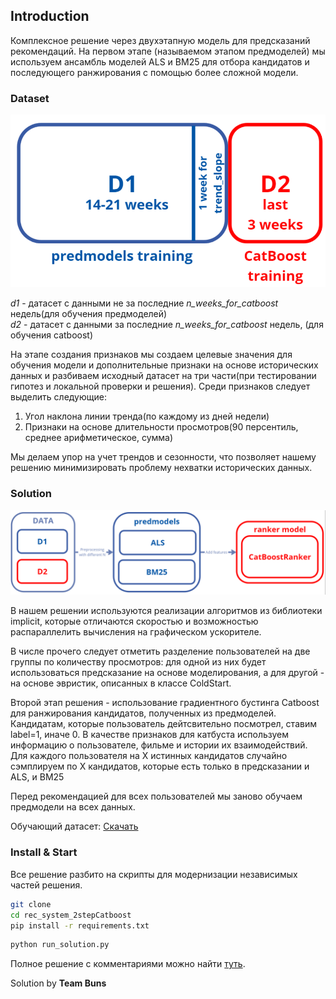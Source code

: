 ## Introduction
Комплексное решение через двухэтапную модель для предсказаний рекомендаций. На первом этапе (называемом этапом предмоделей) мы используем ансамбль моделей ALS и BM25 для отбора кандидатов и последующего ранжирования с помощью более сложной модели.

### Dataset

![alt text](imgs\image-1.png)

*d1* - датасет с данными не за последние *n_weeks_for_catboost* недель(для обучения предмоделей)\
*d2* - датасет с данными за последние *n_weeks_for_catboost* недель, (для обучения catboost)

На этапе создания признаков мы создаем целевые значения для обучения модели и дополнительные признаки на основе исторических данных и разбиваем исходный датасет на три части(при тестировании гипотез и локальной проверки и решения). Среди признаков следует выделить следующие: 
1. Угол наклона линии тренда(по каждому из дней недели)
2. Признаки на основе длительности просмотров(90 персентиль, среднее арифметическое, сумма)

Мы делаем упор на учет трендов и сезонности, что позволяет нашему решению минимизировать проблему нехватки исторических данных.

### Solution

![alt text](imgs\image.png)

В нашем решении используются реализации алгоритмов из библиотеки implicit, которые отличаются скоростью и возможностью распараллелить вычисления на графическом ускорителе.

В числе прочего следует отметить разделение пользователей на две группы по количеству просмотров: для одной из них будет использоваться предсказание на основе моделирования, а для другой - на основе эвристик, описанных в классе ColdStart.

Второй этап решения - использование градиентного бустинга Catboost для ранжирования кандидатов, полученных из предмоделей. Кандидатам, которые пользователь дейтсвительно посмотрел, ставим label=1, иначе 0. В качестве признаков для катбуста используем информацию о пользователе, фильме и истории их взаимодействий. Для каждого пользователя на X истинных кандидатов случайно сэмплируем по X кандидатов, которые есть только в предсказании и ALS, и BM25

Перед рекомендацией для всех пользователей мы заново обучаем предмодели на всех данных.

Обучающий датасет: [Скачать](https://cloud.gs-labs.tv/s/iagLiCtlMDXmzKf)

### Install & Start
Все решение разбито на скрипты для модернизации независимых частей решения.

```bash
git clone 
cd rec_system_2stepCatboost
pip install -r requirements.txt
```
```bash
python run_solution.py
```

Полное решение с комментариями можно найти [туть](). 


Solution by **Team Buns**

